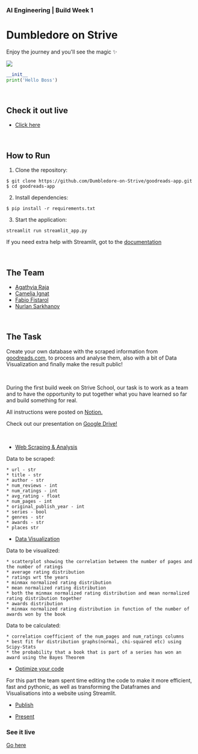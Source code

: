 ### AI Engineering | Build Week 1

# Dumbledore on Strive

Enjoy the journey and you'll see the magic :sparkles:

![](https://miro.medium.com/max/1200/1*enOrjdaY-Zx9hpSKqx61Kg.jpeg)

```python
__init__
print('Hello Boss')
```

<p>&nbsp;</p>

## Check it out live

- [Click here](https://share.streamlit.io/dumbledore-on-strive/goodreads-app)

<p>&nbsp;</p>

## How to Run

1. Clone the repository:

```
$ git clone https://github.com/Dumbledore-on-Strive/goodreads-app.git
$ cd goodreads-app
```

2. Install dependencies:

```
$ pip install -r requirements.txt
```

3. Start the application:

```
streamlit run streamlit_app.py
```

If you need extra help with Streamlit, got to the [documentation](https://docs.streamlit.io)

<p>&nbsp;</p>

## The Team

- [Agathyia Raja](https://github.com/AgathiyaRaja)
- [Camelia Ignat](https://github.com/avocami)
- [Fabio Fistarol](https://github.com/fistadev)
- [Nurlan Sarkhanov](https://github.com/nsarkhanov)

<p>&nbsp;</p>

## The Task

Create your own database with the scraped information from [goodreads.com](https://www.goodreads.com/), to process and analyse them, also with a bit of Data Visualization and finally make the result public!

<p>&nbsp;</p>

During the first build week on Strive School, our task is to work as a team and to have the opportunity to put together what you have learned so far and build something for real.

All instructions were posted on [Notion.](https://www.notion.so/Data-Visualization-e226cc8314324939a56ac84a1f457cbd)

Check out our presentation on [Google Drive!](https://docs.google.com/presentation/d/1iQ-gyhHxwDRoJAeOyrHYcgPsisamqPO92RU8n9Fr9Dc/edit#slide=id.gd265604c1e_1_2)

<p>&nbsp;</p>

- [Web Scraping & Analysis](https://www.notion.so/Web-Scraping-Analysis-6c2e9f1388064c8ab9e42fdf80a237db)

Data to be scraped:

    * url - str
    * title - str
    * author - str
    * num_reviews - int
    * num_ratings - int
    * avg_rating - float
    * num_pages - int
    * original_publish_year - int
    * series - bool
    * genres - str
    * awards - str
    * places str

- [Data Visualization](https://www.notion.so/Data-Visualization-e226cc8314324939a56ac84a1f457cbd)

Data to be visualized:

    * scatterplot showing the correlation between the number of pages and the number of ratings
    * average rating distribution
    * ratings wrt the years
    * minmax normalized rating distribution
    * mean normalized rating distribution
    * both the minmax normalized rating distribution and mean normalized rating distribution together
    * awards distribution
    * minmax normalized rating distribution in function of the number of awards won by the book

Data to be calculated:

    * correlation coefficient of the num_pages and num_ratings columns
    * best fit for distribution graphs(normal, chi-squared etc) using Scipy-Stats
    * the probability that a book that is part of a series has won an award using the Bayes Theorem

- [Optimize your code ](https://www.notion.so/Optimize-your-code-3817259c56f3467696cdf28af734275c)

For this part the team spent time editing the code to make it more efficient, fast and pythonic, as well as transforming the Dataframes and Visualisations into a website using Streamlit.

- [Publish](https://www.notion.so/Publish-98a388d301ff490fa0fcda40deef3a3b)

- [Present](https://www.notion.so/Present-641432ba3db74b47b063d8b7b0a93e03)

### See it live

[Go here](https://dumbledore-on-strive.github.io/)

